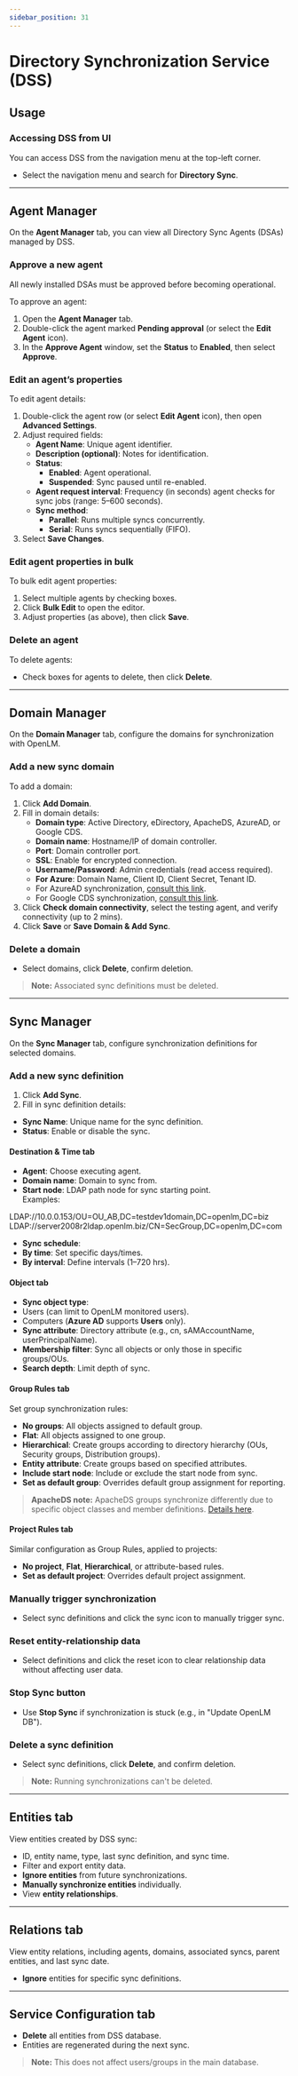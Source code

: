 ```yaml
---
sidebar_position: 31
---
```


# Directory Synchronization Service (DSS)

## Usage

### Accessing DSS from UI

You can access DSS from the navigation menu at the top-left corner.

- Select the navigation menu and search for **Directory Sync**.

---

## Agent Manager

On the **Agent Manager** tab, you can view all Directory Sync Agents (DSAs) managed by DSS.

### Approve a new agent

All newly installed DSAs must be approved before becoming operational.

To approve an agent:

1. Open the **Agent Manager** tab.
2. Double-click the agent marked **Pending approval** (or select the **Edit Agent** icon).
3. In the **Approve Agent** window, set the **Status** to **Enabled**, then select **Approve**.

### Edit an agent’s properties

To edit agent details:

1. Double-click the agent row (or select **Edit Agent** icon), then open **Advanced Settings**.
2. Adjust required fields:
   - **Agent Name**: Unique agent identifier.
   - **Description (optional)**: Notes for identification.
   - **Status**:
     - **Enabled**: Agent operational.
     - **Suspended**: Sync paused until re-enabled.
   - **Agent request interval**: Frequency (in seconds) agent checks for sync jobs (range: 5–600 seconds).
   - **Sync method**:
     - **Parallel**: Runs multiple syncs concurrently.
     - **Serial**: Runs syncs sequentially (FIFO).
3. Select **Save Changes**.

### Edit agent properties in bulk

To bulk edit agent properties:

1. Select multiple agents by checking boxes.
2. Click **Bulk Edit** to open the editor.
3. Adjust properties (as above), then click **Save**.

### Delete an agent

To delete agents:

- Check boxes for agents to delete, then click **Delete**.

---

## Domain Manager

On the **Domain Manager** tab, configure the domains for synchronization with OpenLM.

### Add a new sync domain

To add a domain:

1. Click **Add Domain**.
2. Fill in domain details:
   - **Domain type**: Active Directory, eDirectory, ApacheDS, AzureAD, or Google CDS.
   - **Domain name**: Hostname/IP of domain controller.
   - **Port**: Domain controller port.
   - **SSL**: Enable for encrypted connection.
   - **Username/Password**: Admin credentials (read access required).
   - **For Azure**: Domain Name, Client ID, Client Secret, Tenant ID.
   - For AzureAD synchronization, [consult this link](#).
   - For Google CDS synchronization, [consult this link](#).
3. Click **Check domain connectivity**, select the testing agent, and verify connectivity (up to 2 mins).
4. Click **Save** or **Save Domain & Add Sync**.

### Delete a domain

- Select domains, click **Delete**, confirm deletion.

> **Note:** Associated sync definitions must be deleted.

---

## Sync Manager

On the **Sync Manager** tab, configure synchronization definitions for selected domains.

### Add a new sync definition

1. Click **Add Sync**.
2. Fill in sync definition details:

- **Sync Name**: Unique name for the sync definition.
- **Status**: Enable or disable the sync.

#### Destination & Time tab

- **Agent**: Choose executing agent.
- **Domain name**: Domain to sync from.
- **Start node**: LDAP path node for sync starting point.  
  Examples:

LDAP://10.0.0.153/OU=OU_AB,DC=testdev1domain,DC=openlm,DC=biz
LDAP://server2008r2ldap.openlm.biz/CN=SecGroup,DC=openlm,DC=com

- **Sync schedule**:
- **By time**: Set specific days/times.
- **By interval**: Define intervals (1–720 hrs).

#### Object tab

- **Sync object type**: 
- Users (can limit to OpenLM monitored users).
- Computers (**Azure AD** supports **Users** only).
- **Sync attribute**: Directory attribute (e.g., cn, sAMAccountName, userPrincipalName).
- **Membership filter**: Sync all objects or only those in specific groups/OUs.
- **Search depth**: Limit depth of sync.

#### Group Rules tab

Set group synchronization rules:

- **No groups**: All objects assigned to default group.
- **Flat**: All objects assigned to one group.
- **Hierarchical**: Create groups according to directory hierarchy (OUs, Security groups, Distribution groups).
- **Entity attribute**: Create groups based on specified attributes.
- **Include start node**: Include or exclude the start node from sync.
- **Set as default group**: Overrides default group assignment for reporting.

> **ApacheDS note:** ApacheDS groups synchronize differently due to specific object classes and member definitions. [Details here](#).

#### Project Rules tab

Similar configuration as Group Rules, applied to projects:

- **No project**, **Flat**, **Hierarchical**, or attribute-based rules.
- **Set as default project**: Overrides default project assignment.

### Manually trigger synchronization

- Select sync definitions and click the sync icon to manually trigger sync.

### Reset entity-relationship data

- Select definitions and click the reset icon to clear relationship data without affecting user data.

### Stop Sync button

- Use **Stop Sync** if synchronization is stuck (e.g., in "Update OpenLM DB").

### Delete a sync definition

- Select sync definitions, click **Delete**, and confirm deletion.

> **Note:** Running synchronizations can't be deleted.

---

## Entities tab

View entities created by DSS sync:

- ID, entity name, type, last sync definition, and sync time.
- Filter and export entity data.
- **Ignore entities** from future synchronizations.
- **Manually synchronize entities** individually.
- View **entity relationships**.

---

## Relations tab

View entity relations, including agents, domains, associated syncs, parent entities, and last sync date.

- **Ignore** entities for specific sync definitions.

---

## Service Configuration tab

- **Delete** all entities from DSS database.
- Entities are regenerated during the next sync.

> **Note:** This does not affect users/groups in the main database.
